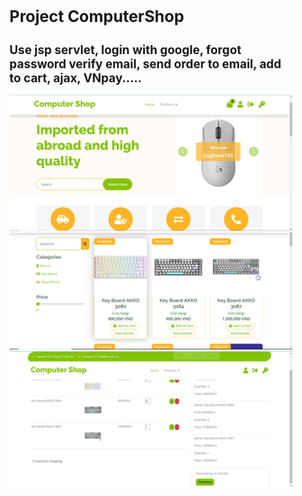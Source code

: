 # Project ComputerShop

## Use jsp servlet, login with google, forgot password verify email, send order to email, add to cart, ajax, VNpay.....
![Image 1](images/1.jpg)
![Image 2](images/2.jpg)
![Image 3](images/3.jpg)

